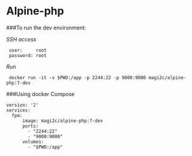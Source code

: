 # Alpine-php
###To run the dev environment:

*SSH access*

     user:     root 
     password: root

*Run*

     docker run -it -v $PWD:/app -p 2244:22 -p 9000:9000 magi2c/alpine-php:7-dev
 
###Using docker Compose

    version: '2'
    services:
      fpm:
          image: magi2c/alpine-php:7-dev
          ports:
            - "2244:22"
            - "9000:9000"
          volumes:
            - "$PWD:/app"
